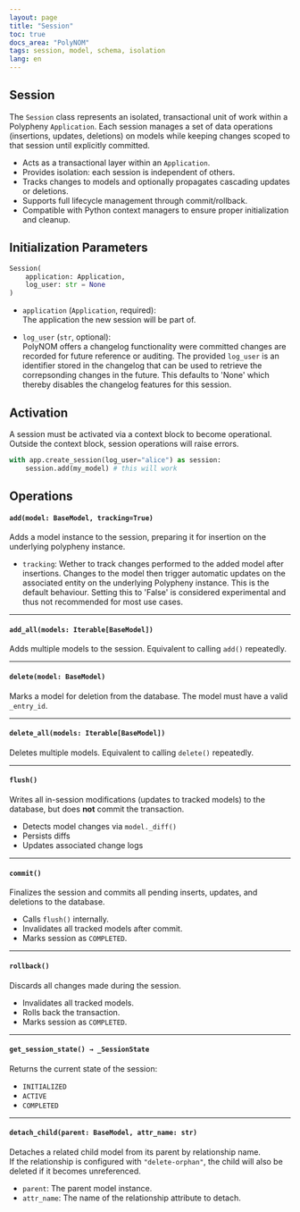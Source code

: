 ```yaml
---
layout: page
title: "Session"
toc: true
docs_area: "PolyNOM"
tags: session, model, schema, isolation
lang: en
---
```


## Session

The `Session` class represents an isolated, transactional unit of work within a Polypheny `Application`. Each session manages a set of data operations (insertions, updates, deletions) on models while keeping changes scoped to that session until explicitly committed.

- Acts as a transactional layer within an `Application`.
- Provides isolation: each session is independent of others.
- Tracks changes to models and optionally propagates cascading updates or deletions.
- Supports full lifecycle management through commit/rollback.
- Compatible with Python context managers to ensure proper initialization and cleanup.

## Initialization Parameters
```python
Session(
    application: Application,
    log_user: str = None
)
```

- `application` (`Application`, required):  
  The application the new session will be part of. 

- `log_user` (`str`, optional):  
  PolyNOM offers a changelog functionality were committed changes are recorded for future reference or auditing. The provided `log_user` is an identifier stored in the changelog that can be used to retrieve the correpsonding changes in the future. This defaults to 'None' which thereby disables the changelog features for this session.


## Activation

A session must be activated via a context block to become operational. Outside the context block, session operations will raise errors.

```python
with app.create_session(log_user="alice") as session:
    session.add(my_model) # this will work
```

## Operations

#### `add(model: BaseModel, tracking=True)`
Adds a model instance to the session, preparing it for insertion on the underlying polypheny instance.

- `tracking`: Wether to track changes performed to the added model after insertions. Changes to the model then trigger automatic updates on the associated entity on the underlying Polypheny instance. This is the default behaviour. Setting this to 'False' is considered experimental and thus not recommended for most use cases.

---

#### `add_all(models: Iterable[BaseModel])`

Adds multiple models to the session. Equivalent to calling `add()` repeatedly.

---

#### `delete(model: BaseModel)`

Marks a model for deletion from the database. The model must have a valid `_entry_id`.

---

#### `delete_all(models: Iterable[BaseModel])`

Deletes multiple models. Equivalent to calling `delete()` repeatedly.

---

#### `flush()`

Writes all in-session modifications (updates to tracked models) to the database, but does **not** commit the transaction.

- Detects model changes via `model._diff()`
- Persists diffs
- Updates associated change logs

---

#### `commit()`

Finalizes the session and commits all pending inserts, updates, and deletions to the database.

- Calls `flush()` internally.
- Invalidates all tracked models after commit.
- Marks session as `COMPLETED`.

---

#### `rollback()`

Discards all changes made during the session.

- Invalidates all tracked models.
- Rolls back the transaction.
- Marks session as `COMPLETED`.

---

#### `get_session_state() → _SessionState`

Returns the current state of the session:

- `INITIALIZED`
- `ACTIVE`
- `COMPLETED`

---

#### `detach_child(parent: BaseModel, attr_name: str)`

Detaches a related child model from its parent by relationship name.  
If the relationship is configured with `"delete-orphan"`, the child will also be deleted if it becomes unreferenced.

- `parent`: The parent model instance.
- `attr_name`: The name of the relationship attribute to detach.
